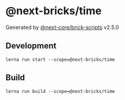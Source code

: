 # @next-bricks/time

Generated by [@next-core/brick-scripts] v2.5.0

## Development

`lerna run start --scope=@next-bricks/time`

## Build

`lerna run build --scope=@next-bricks/time`

[@next-core/brick-scripts]: https://github.com/easyops-cn/next-core/tree/master/packages/brick-scripts
